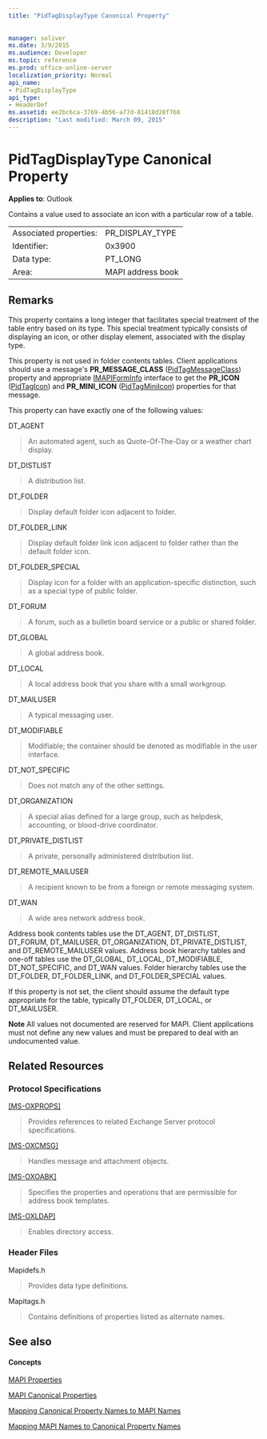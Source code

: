 ```yaml
---
title: "PidTagDisplayType Canonical Property"
 
 
manager: soliver
ms.date: 3/9/2015
ms.audience: Developer
ms.topic: reference
ms.prod: office-online-server
localization_priority: Normal
api_name:
- PidTagDisplayType
api_type:
- HeaderDef
ms.assetid: ee2bc6ca-3769-4b56-a77d-81418d28f768
description: "Last modified: March 09, 2015"
---
```


# PidTagDisplayType Canonical Property

  
  
**Applies to**: Outlook 
  
Contains a value used to associate an icon with a particular row of a table. 
  
|||
|:-----|:-----|
|Associated properties:  <br/> |PR_DISPLAY_TYPE  <br/> |
|Identifier:  <br/> |0x3900  <br/> |
|Data type:  <br/> |PT_LONG  <br/> |
|Area:  <br/> |MAPI address book  <br/> |
   
## Remarks

This property contains a long integer that facilitates special treatment of the table entry based on its type. This special treatment typically consists of displaying an icon, or other display element, associated with the display type. 
  
This property is not used in folder contents tables. Client applications should use a message's **PR_MESSAGE_CLASS** ([PidTagMessageClass](pidtagmessageclass-canonical-property.md)) property and appropriate [IMAPIFormInfo](imapiforminfoimapiprop.md) interface to get the **PR_ICON** ([PidTagIcon](pidtagicon-canonical-property.md)) and **PR_MINI_ICON** ([PidTagMiniIcon](pidtagminiicon-canonical-property.md)) properties for that message. 
  
This property can have exactly one of the following values:
  
DT_AGENT 
  
> An automated agent, such as Quote-Of-The-Day or a weather chart display.
    
DT_DISTLIST 
  
> A distribution list.
    
DT_FOLDER 
  
> Display default folder icon adjacent to folder.
    
DT_FOLDER_LINK 
  
> Display default folder link icon adjacent to folder rather than the default folder icon.
    
DT_FOLDER_SPECIAL 
  
> Display icon for a folder with an application-specific distinction, such as a special type of public folder.
    
DT_FORUM 
  
> A forum, such as a bulletin board service or a public or shared folder.
    
DT_GLOBAL 
  
> A global address book.
    
DT_LOCAL 
  
> A local address book that you share with a small workgroup.
    
DT_MAILUSER 
  
> A typical messaging user.
    
DT_MODIFIABLE 
  
> Modifiable; the container should be denoted as modifiable in the user interface.
    
DT_NOT_SPECIFIC 
  
> Does not match any of the other settings.
    
DT_ORGANIZATION 
  
> A special alias defined for a large group, such as helpdesk, accounting, or blood-drive coordinator.
    
DT_PRIVATE_DISTLIST 
  
> A private, personally administered distribution list.
    
DT_REMOTE_MAILUSER 
  
> A recipient known to be from a foreign or remote messaging system.
    
DT_WAN 
  
> A wide area network address book.
    
Address book contents tables use the DT_AGENT, DT_DISTLIST, DT_FORUM, DT_MAILUSER, DT_ORGANIZATION, DT_PRIVATE_DISTLIST, and DT_REMOTE_MAILUSER values. Address book hierarchy tables and one-off tables use the DT_GLOBAL, DT_LOCAL, DT_MODIFIABLE, DT_NOT_SPECIFIC, and DT_WAN values. Folder hierarchy tables use the DT_FOLDER, DT_FOLDER_LINK, and DT_FOLDER_SPECIAL values. 
  
If this property is not set, the client should assume the default type appropriate for the table, typically DT_FOLDER, DT_LOCAL, or DT_MAILUSER. 
  
 **Note** All values not documented are reserved for MAPI. Client applications must not define any new values and must be prepared to deal with an undocumented value. 
  
## Related Resources

### Protocol Specifications

[[MS-OXPROPS]](http://msdn.microsoft.com/library/f6ab1613-aefe-447d-a49c-18217230b148%28Office.15%29.aspx)
  
> Provides references to related Exchange Server protocol specifications.
    
[[MS-OXCMSG]](http://msdn.microsoft.com/library/7fd7ec40-deec-4c06-9493-1bc06b349682%28Office.15%29.aspx)
  
> Handles message and attachment objects.
    
[[MS-OXOABK]](http://msdn.microsoft.com/library/f4cf9b4c-9232-4506-9e71-2270de217614%28Office.15%29.aspx)
  
> Specifies the properties and operations that are permissible for address book templates.
    
[[MS-OXLDAP]](http://msdn.microsoft.com/library/727c090a-f05c-4eed-94aa-565724cfc550%28Office.15%29.aspx)
  
> Enables directory access.
    
### Header Files

Mapidefs.h
  
> Provides data type definitions.
    
Mapitags.h
  
> Contains definitions of properties listed as alternate names.
    
## See also

#### Concepts

[MAPI Properties](mapi-properties.md)
  
[MAPI Canonical Properties](mapi-canonical-properties.md)
  
[Mapping Canonical Property Names to MAPI Names](mapping-canonical-property-names-to-mapi-names.md)
  
[Mapping MAPI Names to Canonical Property Names](mapping-mapi-names-to-canonical-property-names.md)

